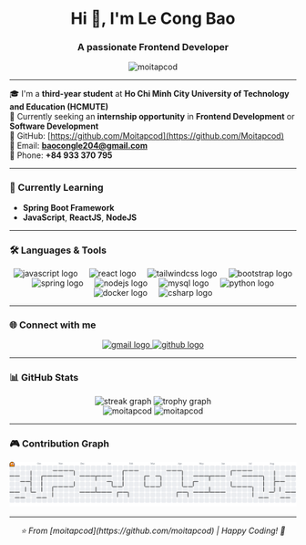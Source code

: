 <h1 align="center">Hi 👋, I'm Le Cong Bao</h1>
<h3 align="center">A passionate Frontend Developer</h3>
<p align="center">
  <img src="https://komarev.com/ghpvc/?username=moitapcod&label=Profile%20views&color=0e75b6&style=flat" alt="moitapcod" />
</p>

---

🎓 I'm a **third-year student** at **Ho Chi Minh City University of Technology and Education (HCMUTE)**  
🚀 Currently seeking an **internship opportunity** in **Frontend Development** or **Software Development**  
📌 GitHub: [https://github.com/Moitapcod](https://github.com/Moitapcod)  
📧 Email: **baocongle204@gmail.com**  
📱 Phone: **+84 933 370 795**

---

### 🌱 Currently Learning
- **Spring Boot Framework**
- **JavaScript**, **ReactJS**, **NodeJS**

---

### 🛠️ Languages & Tools
<div align="center">
  <img src="https://skillicons.dev/icons?i=js" height="50" alt="javascript logo"  />
  <img width="12" />
  <img src="https://skillicons.dev/icons?i=react" height="50" alt="react logo"  />
  <img width="12" />
  <img src="https://skillicons.dev/icons?i=tailwind" height="50" alt="tailwindcss logo"  />
  <img width="12" />
  <img src="https://skillicons.dev/icons?i=bootstrap" height="50" alt="bootstrap logo"  />
  <img width="12" />
  <img src="https://skillicons.dev/icons?i=spring" height="50" alt="spring logo"  />
  <img width="12" />
  <img src="https://skillicons.dev/icons?i=nodejs" height="50" alt="nodejs logo"  />
  <img width="12" />
  <img src="https://skillicons.dev/icons?i=mysql" height="50" alt="mysql logo"  />
  <img width="12" />
  <img src="https://skillicons.dev/icons?i=py" height="50" alt="python logo"  />
  <img width="12" />
  <img src="https://skillicons.dev/icons?i=docker" height="50" alt="docker logo"  />
  <img width="12" />
  <img src="https://skillicons.dev/icons?i=cs" height="50" alt="csharp logo"  />
</div>

---

### 🌐 Connect with me
<div align="center">
  <a href="mailto:baocongle204@gmail.com">
    <img src="https://img.shields.io/static/v1?message=Gmail&logo=gmail&label=&color=D14836&logoColor=white&labelColor=&style=for-the-badge" height="35" alt="gmail logo"  />
  </a>
  <a href="https://github.com/Moitapcod">
    <img src="https://img.shields.io/static/v1?message=GitHub&logo=github&label=&color=181717&logoColor=white&labelColor=&style=for-the-badge" height="35" alt="github logo"  />
  </a>
</div>

---

### 📊 GitHub Stats
<div align="center">
  <img src="https://streak-stats.demolab.com?user=moitapcod&locale=en&mode=daily&theme=default&hide_border=false&border_radius=5&order=3" height="150" alt="streak graph"  />
  <img src="https://github-profile-trophy.vercel.app?username=moitapcod&theme=flat&column=-1&row=1&margin-w=8&margin-h=8&no-bg=false&no-frame=false&order=4" height="150" alt="trophy graph"  />
</div>

<div align="center">
  <img src="https://github-readme-stats.vercel.app/api?username=moitapcod&show_icons=true&locale=en" alt="moitapcod" height="165" />
  <img src="https://github-readme-stats.vercel.app/api/top-langs?username=moitapcod&show_icons=true&locale=en&layout=compact" alt="moitapcod" height="165" />
</div>

---

### 🎮 Contribution Graph
<picture>
  <source media="(prefers-color-scheme: dark)" srcset="https://raw.githubusercontent.com/moitapcod/moitapcod/output/pacman-contribution-graph-dark.svg">
  <source media="(prefers-color-scheme: light)" srcset="https://raw.githubusercontent.com/moitapcod/moitapcod/output/pacman-contribution-graph.svg">
  <img alt="pacman contribution graph" src="https://raw.githubusercontent.com/moitapcod/moitapcod/output/pacman-contribution-graph.svg">
</picture>

---

<div align="center">
  <i>⭐️ From [moitapcod](https://github.com/moitapcod) | Happy Coding! 🚀</i>
</div>
